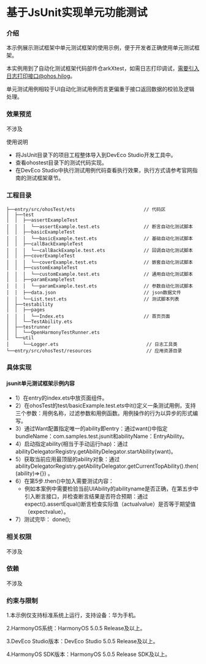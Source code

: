 # 基于JsUnit实现单元功能测试

### 介绍
本示例展示测试框架中单元测试框架的使用示例，便于开发者正确使用单元测试框架。

本实例用到了自动化测试框架代码部件仓arkXtest，如需日志打印调试，需要引入日志打印接口@ohos.hilog。

单元测试用例相较于UI自动化测试用例而言更偏重于接口返回数据的校验及逻辑处理。

### 效果预览
不涉及

使用说明
- 将JsUnit目录下的项目工程整体导入到DevEco Studio开发工具中。
- 查看ohostest目录下的测试代码实现。
- 在DevEco Studio中执行测试用例代码查看执行效果，执行方式请参考官网指南的测试框架章节。

### 工程目录

```
├──entry/src/ohosTest/ets                         // 代码区
│  ├──test
│  │  ├──assertExampleTest                        
│  │  │  └──assertExample.test.ets                // 断言自动化测试脚本
│  │  ├──basicExampleTest                        
│  │  │  └──basicExample.test.ets                 // 基础自动化测试脚本
│  │  ├──callBackExampleTest                        
│  │  │  └──callBackExample.test.ets              // 回调自动化测试脚本
│  │  ├──coverExampleTest                        
│  │  │  └──coverExample.test.ets                 // 嵌套自动化测试脚本
│  │  ├──customExampleTest                        
│  │  │  └──customExample.test.ets                // 通用自动化测试脚本
│  │  ├──paramExampleTest                        
│  │  │  └──paramExample.test.ets                 // 参数自动化测试脚本
│  │  ├──data.json                                // json数据文件
│  │  └──List.test.ets                            // 测试脚本列表
│  ├──testability
│  │  ├──pages
│  │  │  └──Index.ets                             // 首页页面
│  │  └──TestAbility.ets   
│  ├──testrunner                       
│  │  └──OpenHarmonyTestRunner.ets                
│  └──util                       
│     └──Logger.ets                                // 日志工具类
└──entry/src/ohosTest/resources                    // 应用资源目录
```

### 具体实现

#### jsunit单元测试框架示例内容
* 1）在entry的index.ets中放页面组件。
* 2）在ohosTest的test/basicExample.test.ets中it()定义一条测试用例，支持三个参数：用例名称，过滤参数和用例函数。用例操作的行为以异步的形式编写。
* 3）通过Want配置指定唯一的ability即entry：通过want()中指定bundleName：com.samples.test.jsunit和abilityName：EntryAbility。
* 4）启动指定ability(相当于手动运行hap)：通过abilityDelegatorRegistry.getAbilityDelegator.startAbility(want)。
* 5）获取当前应用最顶层的ability对象：通过abilityDelegatorRegistry.getAbilityDelegator.getCurrentTopAbility().then((ability)=>{}) 。
* 6）在第5步.then()中加入需要测试内容：
    * 例如本案例中需要检验当前UIAbility的abilityname是否正确，在第五步中引入断言接口，并检查断言结果是否符合预期：通过expect().assertEqual()断言检查实际值（actualvalue）是否等于期望值（expectvalue）。
* 7）测试完毕： done();

### 相关权限
不涉及

### 依赖
不涉及

### 约束与限制

1.本示例仅支持标准系统上运行，支持设备：华为手机。

2.HarmonyOS系统：HarmonyOS 5.0.5 Release及以上。

3.DevEco Studio版本：DevEco Studio 5.0.5 Release及以上。

4.HarmonyOS SDK版本：HarmonyOS 5.0.5 Release SDK及以上。
